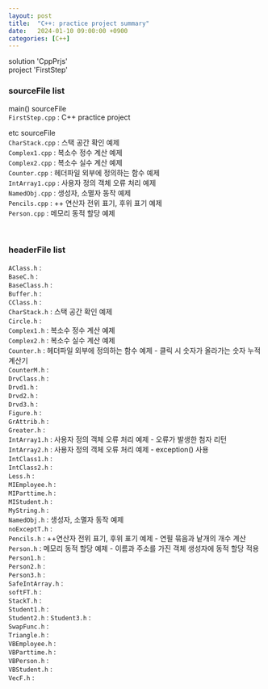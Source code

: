 ```yaml
---
layout: post
title:  "C++: practice project summary"
date:   2024-01-10 09:00:00 +0900
categories: [C++]
---
```


solution 'CppPrjs'   
project 'FirstStep'   
   
### sourceFile list   
main() sourceFile   
`FirstStep.cpp` : C++ practice project   
   
etc sourceFile   
`CharStack.cpp` : 스택 공간 확인 예제   
`Complex1.cpp` : 복소수 정수 계산 예제   
`Complex2.cpp` : 복소수 실수 계산 예제   
`Counter.cpp` : 헤더파일 외부에 정의하는 함수 예제   
`IntArray1.cpp` : 사용자 정의 객체 오류 처리 예제   
`NamedObj.cpp` : 생성자, 소멸자 동작 예제   
`Pencils.cpp` : ++ 연산자 전위 표기, 후위 표기 예제   
`Person.cpp` : 메모리 동적 할당 예제   
   
<br />
   
### headerFile list   
`AClass.h` :    
`BaseC.h` :    
`BaseClass.h` :    
`Buffer.h` :    
`CClass.h` :    
`CharStack.h` : 스택 공간 확인 예제   
`Circle.h` :    
`Complex1.h` : 복소수 정수 계산 예제   
`Complex2.h` : 복소수 실수 계산 예제   
`Counter.h` : 헤더파일 외부에 정의하는 함수 예제 - 클릭 시 숫자가 올라가는 숫자 누적 계산기   
`CounterM.h` :    
`DrvClass.h` :    
`Drvd1.h` :    
`Drvd2.h` :    
`Drvd3.h` :    
`Figure.h` :    
`GrAttrib.h` :    
`Greater.h` :    
`IntArray1.h` : 사용자 정의 객체 오류 처리 예제 - 오류가 발생한 첨자 리턴   
`IntArray2.h` : 사용자 정의 객체 오류 처리 예제 - exception() 사용   
`IntClass1.h` :    
`IntClass2.h` :    
`Less.h` :    
`MIEmployee.h` :    
`MIParttime.h` :    
`MIStudent.h` :    
`MyString.h` :    
`NamedObj.h` : 생성자, 소멸자 동작 예제   
`noExceptT.h` :    
`Pencils.h` : ++연산자 전위 표기, 후위 표기 예제 - 연필 묶음과 낱개의 개수 계산   
`Person.h` : 메모리 동적 할당 예제 - 이름과 주소를 가진 객체 생성자에 동적 할당 적용   
`Person1.h` :    
`Person2.h` :     
`Person3.h` :    
`SafeIntArray.h` :    
`softFT.h` :    
`StackT.h` :    
`Student1.h` :    
`Student2.h` : 
`Student3.h` :    
`SwapFunc.h` :    
`Triangle.h` :    
`VBEmployee.h` :    
`VBParttime.h` :    
`VBPerson.h` :    
`VBStudent.h` :    
`VecF.h` :    
    